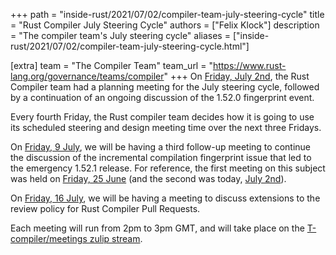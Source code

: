 +++
path = "inside-rust/2021/07/02/compiler-team-july-steering-cycle"
title = "Rust Compiler July Steering Cycle"
authors = ["Felix Klock"]
description = "The compiler team's July steering cycle"
aliases = ["inside-rust/2021/07/02/compiler-team-july-steering-cycle.html"]

[extra]
team = "The Compiler Team"
team_url = "https://www.rust-lang.org/governance/teams/compiler"
+++
On [Friday, July 2nd][jul-02-zulip-archive], the Rust Compiler team had a planning meeting for the July steering cycle, followed by a continuation of an ongoing discussion of the 1.52.0 fingerprint event.

Every fourth Friday, the Rust compiler team decides how
it is going to use its scheduled steering and design meeting time over the next
three Fridays.

On [Friday, 9 July][jul-09-mtg], we will be having a third follow-up meeting to
continue the discussion of the incremental compilation fingerprint issue that
led to the emergency 1.52.1 release. For reference, the first meeting on this
subject was held on [Friday, 25 June][jun-25-zulip-archive] (and the second was
today, [July 2nd][jul-02-zulip-archive]).

[jun-25-zulip-archive]: https://zulip-archive.rust-lang.org/238009tcompilermeetings/56399steeringmeeting20210625152retrocompilerteam435.html

[jul-02-zulip-archive]: https://zulip-archive.rust-lang.org/238009tcompilermeetings/74498steeringmeeting20210702fingerprintsplanning.html

[jul-09-mtg]: https://github.com/rust-lang/compiler-team/issues/435

On [Friday, 16 July][jul-16-mtg], we will be having a meeting to discuss
extensions to the review policy for Rust Compiler Pull Requests.

[jul-16-mtg]: https://github.com/rust-lang/compiler-team/issues/444

Each meeting will run from 2pm to 3pm GMT, and will take place on the
[T-compiler/meetings zulip stream][zulip].

[zulip]: https://rust-lang.zulipchat.com/#narrow/stream/238009-t-compiler.2Fmeetings
